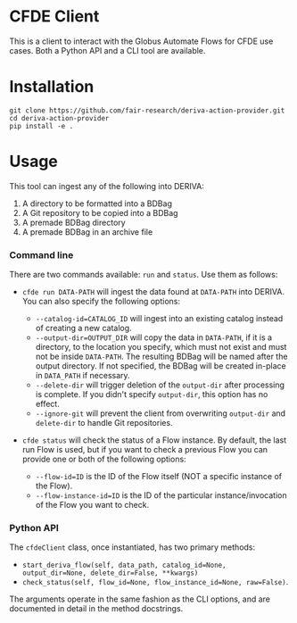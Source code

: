 # CFDE Client

This is a client to interact with the Globus Automate Flows for CFDE use cases. Both a Python API and a CLI tool are available.

# Installation

```
git clone https://github.com/fair-research/deriva-action-provider.git
cd deriva-action-provider
pip install -e .
```

# Usage
This tool can ingest any of the following into DERIVA:

1. A directory to be formatted into a BDBag
2. A Git repository to be copied into a BDBag
3. A premade BDBag directory
4. A premade BDBag in an archive file

### Command line
There are two commands available: `run` and `status`. Use them as follows:

- `cfde run DATA-PATH` will ingest the data found at `DATA-PATH` into DERIVA. You can also specify the following options:
    - `--catalog-id=CATALOG_ID` will ingest into an existing catalog instead of creating a new catalog.
    - `--output-dir=OUTPUT_DIR` will copy the data in `DATA-PATH`, if it is a directory, to the location you specify, which must not exist and must not be inside `DATA-PATH`. The resulting BDBag will be named after the output directory. If not specified, the BDBag will be created in-place in `DATA_PATH` if necessary.
    - `--delete-dir` will trigger deletion of the `output-dir` after processing is complete. If you didn't specify `output-dir`, this option has no effect.
    - `--ignore-git` will prevent the client from overwriting `output-dir` and `delete-dir` to handle Git repositories.

- `cfde status` will check the status of a Flow instance. By default, the last run Flow is used, but if you want to check a previous Flow you can provide one or both of the following options:
    - `--flow-id=ID` is the ID of the Flow itself (NOT a specific instance of the Flow).
    - `--flow-instance-id=ID` is the ID of the particular instance/invocation of the Flow you want to check.


### Python API
The `cfdeClient` class, once instantiated, has two primary methods:

- `start_deriva_flow(self, data_path, catalog_id=None, output_dir=None, delete_dir=False, **kwargs)`
- `check_status(self, flow_id=None, flow_instance_id=None, raw=False)`.

The arguments operate in the same fashion as the CLI options, and are documented in detail in the method docstrings.
